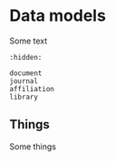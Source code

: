 # Data models

Some text

```{toctree}
:hidden:

document
journal
affiliation
library
```

## Things

Some things